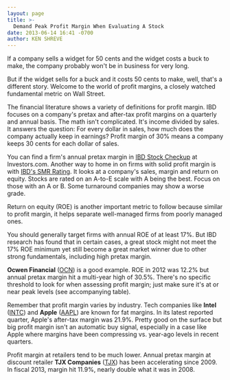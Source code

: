 ```yaml
---
layout: page
title: >-
  Demand Peak Profit Margin When Evaluating A Stock
date: 2013-06-14 16:41 -0700
author: KEN SHREVE
---
```





If a company sells a widget for 50 cents and the widget costs a buck to make, the company probably won't be in business for very long.

  

But if the widget sells for a buck and it costs 50 cents to make, well, that's a different story. Welcome to the world of profit margins, a closely watched fundamental metric on Wall Street.

  

The financial literature shows a variety of definitions for profit margin. IBD focuses on a company's pretax and after-tax profit margins on a quarterly and annual basis. The math isn't complicated. It's income divided by sales. It answers the question: For every dollar in sales, how much does the company actually keep in earnings? Profit margin of 30% means a company keeps 30 cents for each dollar of sales.

  

You can find a firm's annual pretax margin in [IBD Stock Checkup](http://education.investors.com/financial-dictionary/?termID=5979&term=IBD+Stock+Checkup%26reg%3b&mode=searchResults) at Investors.com. Another way to home in on firms with solid profit margin is with [IBD's SMR Rating](http://education.investors.com/financial-dictionary/ibd-terms/sales-----profit--margins-----roe--(smr)--rating). It looks at a company's sales, margin and return on equity. Stocks are rated on an A-to-E scale with A being the best. Focus on those with an A or B. Some turnaround companies may show a worse grade.

  

Return on equity (ROE) is another important metric to follow because similar to profit margin, it helps separate well-managed firms from poorly managed ones.

  

You should generally target firms with annual ROE of at least 17%. But IBD research has found that in certain cases, a great stock might not meet the 17% ROE minimum yet still become a great market winner due to other strong fundamentals, including high pretax margin.

  

**Ocwen Financial** ([OCN](https://research.investors.com/quote.aspx?symbol=OCN)) is a good example. ROE in 2012 was 12.2% but annual pretax margin hit a multi-year high of 30.5%. There's no specific threshold to look for when assessing profit margin; just make sure it's at or near peak levels (see accompanying table).

  

Remember that profit margin varies by industry. Tech companies like **Intel** ([INTC](https://research.investors.com/quote.aspx?symbol=INTC)) and **Apple** ([AAPL](https://research.investors.com/quote.aspx?symbol=AAPL)) are known for fat margins. In its latest reported quarter, Apple's after-tax margin was 21.9%. Pretty good on the surface but big profit margin isn't an automatic buy signal, especially in a case like Apple where margins have been compressing vs. year-ago levels in recent quarters.

  

Profit margin at retailers tend to be much lower. Annual pretax margin at discount retailer **TJX Companies** ([TJX](https://research.investors.com/quote.aspx?symbol=TJX)) has been accelerating since 2009. In fiscal 2013, margin hit 11.9%, nearly double what it was in 2008.




